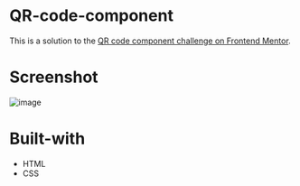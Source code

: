 # QR-code-component
This is a solution to the [QR code component challenge on Frontend Mentor](https://www.frontendmentor.io/challenges/qr-code-component-iux_sIO_H). 

# Screenshot
![image](https://user-images.githubusercontent.com/95624472/214304498-a25118b6-3fcb-4530-ba42-2d36ef213452.png)

# Built-with
  - HTML
  - CSS
